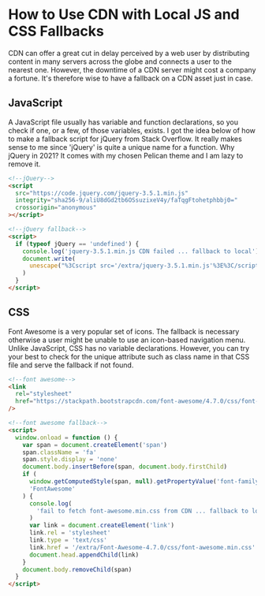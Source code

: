 # How to Use CDN with Local JS and CSS Fallbacks

CDN can offer a great cut in delay perceived by a web user by distributing content in many servers across the globe and connects a user to the nearest one. However, the downtime of a CDN server might cost a company a fortune. It's therefore wise to have a fallback on a CDN asset just in case.

## JavaScript

A JavaScript file usually has variable and function declarations, so you check if one, or a few, of those variables, exists. I got the idea below of how to make a fallback script for jQuery from Stack Overflow. It really makes sense to me since 'jQuery' is quite a unique name for a function. Why jQuery in 2021? It comes with my chosen Pelican theme and I am lazy to remove it.

```html
<!--jQuery-->
<script
  src="https://code.jquery.com/jquery-3.5.1.min.js"
  integrity="sha256-9/aliU8dGd2tb6OSsuzixeV4y/faTqgFtohetphbbj0="
  crossorigin="anonymous"
></script>

<!--jQuery fallback-->
<script>
  if (typeof jQuery == 'undefined') {
    console.log('jquery-3.5.1.min.js CDN failed ... fallback to local')
    document.write(
      unescape("%3Cscript src='/extra/jquery-3.5.1.min.js'%3E%3C/script%3E")
    )
  }
</script>
```

## CSS

Font Awesome is a very popular set of icons. The fallback is necessary otherwise a user might be unable to use an icon-based navigation menu. Unlike JavaScript, CSS has no variable declarations. However, you can try your best to check for the unique attribute such as class name in that CSS file and serve the fallback if not found.

```html
<!--font awesome-->
<link
  rel="stylesheet"
  href="https://stackpath.bootstrapcdn.com/font-awesome/4.7.0/css/font-awesome.min.css"
/>

<!--font awesome fallback-->
<script>
  window.onload = function () {
    var span = document.createElement('span')
    span.className = 'fa'
    span.style.display = 'none'
    document.body.insertBefore(span, document.body.firstChild)
    if (
      window.getComputedStyle(span, null).getPropertyValue('font-family') !==
      'FontAwesome'
    ) {
      console.log(
        'fail to fetch font-awesome.min.css from CDN ... fallback to local'
      )
      var link = document.createElement('link')
      link.rel = 'stylesheet'
      link.type = 'text/css'
      link.href = '/extra/Font-Awesome-4.7.0/css/font-awesome.min.css'
      document.head.appendChild(link)
    }
    document.body.removeChild(span)
  }
</script>
```
